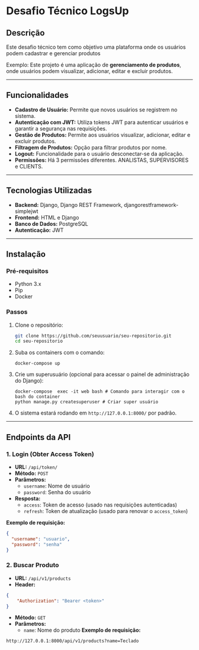 # Desafio Técnico LogsUp

## Descrição

Este desafio técnico tem como objetivo uma plataforma onde os usuários podem cadastrar e gerenciar produtos

Exemplo:
Este projeto é uma aplicação de **gerenciamento de produtos**, onde usuários podem visualizar, adicionar, editar e excluir produtos. 

---

## Funcionalidades

- **Cadastro de Usuário:** Permite que novos usuários se registrem no sistema.
- **Autenticação com JWT:** Utiliza tokens JWT para autenticar usuários e garantir a segurança nas requisições.
- **Gestão de Produtos:** Permite aos usuários visualizar, adicionar, editar e excluir produtos.
- **Filtragem de Produtos:** Opção para filtrar produtos por nome.
- **Logout:** Funcionalidade para o usuário desconectar-se da aplicação.
- **Permissões:** Há 3 permissões diferentes. ANALISTAS, SUPERVISORES e CLIENTS.

---

## Tecnologias Utilizadas

- **Backend:** Django, Django REST Framework, djangorestframework-simplejwt
- **Frontend:** HTML e Django
- **Banco de Dados:** PostgreSQL 
- **Autenticação:** JWT 

---

## Instalação

### Pré-requisitos

- Python 3.x
- Pip
- Docker

### Passos

1. Clone o repositório:

    ```bash
    git clone https://github.com/seuusuario/seu-repositorio.git
    cd seu-repositorio
    ```

2. Suba os containers com o comando:

    ```
    docker-compose up
    ```

5. Crie um superusuário (opcional para acessar o painel de administração do Django):

    ```
    docker-compose  exec -it web bash # Comando para interagir com o bash do container
    python manage.py createsuperuser # Criar super usuário
    ```

7. O sistema estará rodando em `http://127.0.0.1:8000/` por padrão.

---

## Endpoints da API

### 1. **Login (Obter Access Token)**

- **URL:** `/api/token/`
- **Método:** `POST`
- **Parâmetros:**
  - `username`: Nome de usuário
  - `password`: Senha do usuário
- **Resposta:**
  - `access`: Token de acesso (usado nas requisições autenticadas)
  - `refresh`: Token de atualização (usado para renovar o `access_token`)

**Exemplo de requisição:**
```json
{
  "username": "usuario",
  "password": "senha"
}
```

### 2. **Buscar Produto**

- **URL:** `/api/v1/products`
- **Header:** 
```json
{
    "Authorization": "Bearer <token>"
}
```
- **Método:** `GET`
- **Parâmetros:**
  - `name`: Nome do produto
**Exemplo de requisição:**
```query
http://127.0.0.1:8000/api/v1/products?name=Teclado

```